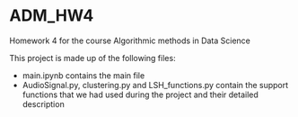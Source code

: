 # ADM_HW4
Homework 4 for the course Algorithmic methods in Data Science

This project is made up of the following files:
* main.ipynb contains the main file 
* AudioSignal.py, clustering.py and LSH_functions.py contain the support functions that we had used during the project and their detailed description 
